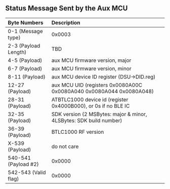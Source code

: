 ## [](#header-2) Status Message Sent by the Aux MCU 
  
| Byte Numbers         | Description |
|:---------------------|:------------|
| 0-1 (Message type)   | 0x0003      |
| 2-3 (Payload Length) | TBD         |
| 4-5 (Payload)        | aux MCU firmware version, major |
| 6-7 (Payload)        | aux MCU firmware version, minor |
| 8-11 (Payload)       | aux MCU device ID register (DSU->DID.reg) |
| 12-27 (Payload)      | aux MCU UID (registers 0x0080A00C 0x0080A040 0x0080A044 0x0080A048) |
| 28-31 (Payload)      | ATBTLC1000 device id (register 0x4000B000), or 0s if no BLE IC |
| 32-35 (Payload)      | SDK version (2 MSBytes: major & minor, 4LSBytes: SDK build number) |
| 36-39 (Payload)      | BTLC1000 RF version |
| X-539 (Payload)      | do not care |
| 540-541 (Payload #2) | 0x0000 |
| 542-543 (Valid flag) | 0x0000 |
